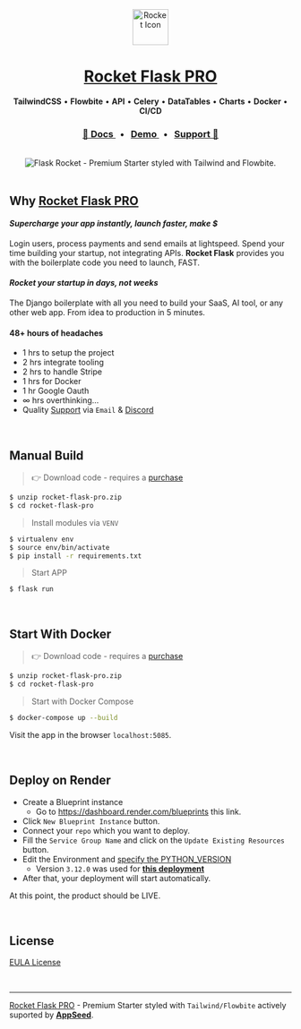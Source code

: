 <div align="center">
    <a href="https://appseed.us/product/rocket-pro/flask/">
        <img src="https://github-production-user-asset-6210df.s3.amazonaws.com/51070104/272178364-cbac6d97-b2dc-4d95-bab6-891f4ee7d84d.png" width="64" height="64" alt="Rocket Icon">
    </a>
    <h1>
        <a href="https://appseed.us/product/rocket-pro/flask/">
            Rocket Flask PRO
        </a>
    </h1>
    <p>
        <strong>TailwindCSS</strong> &bull; <strong>Flowbite</strong> &bull; <strong>API</strong> &bull; <strong>Celery</strong> &bull; <strong>DataTables</strong> &bull; <strong>Charts</strong> &bull; <strong>Docker</strong> &bull; <strong>CI/CD</strong>
    </p>  
    <h3>
        <a href="https://github.com/app-generator/rocket-flask-pro">
           📖 Docs
        </a>
        &nbsp; &bull; &nbsp;        
        <a href="https://rocket-flask-pro.onrender.com/">
            Demo
        </a>
        &nbsp; &bull; &nbsp; 
        <a href="https://appseed.us/support/">
            Support 🚀
        </a>
    </h3>      
</div>

<br />

<div align="center">
    <img src="https://github-production-user-asset-6210df.s3.amazonaws.com/51070104/272299949-6f4a8fd7-7cce-472a-9566-9519db338c7d.gif" alt="Flask Rocket - Premium Starter styled with Tailwind and Flowbite.">
</div>

<br />

## Why [Rocket Flask PRO](https://appseed.us/product/rocket-pro/flask/)

#### ***Supercharge your app instantly, launch faster, make $***

Login users, process payments and send emails at lightspeed. Spend your time building your startup, not integrating APIs. **Rocket Flask** provides you with the boilerplate code you need to launch, FAST. <br />

#### ***Rocket your startup in days, not weeks*** 

The Django boilerplate with all you need to build your SaaS, AI tool, or any other web app. From idea to production in 5 minutes.

#### **48+ hours of headaches**

 - 1 hrs to setup the project 
 - 2 hrs integrate tooling
 - 2 hrs to handle Stripe
 - 1 hrs for Docker
 - 1 hr Google Oauth
 - ∞ hrs overthinking...
 - Quality [Support](https://appseed.us/support/) via `Email` & [Discord](https://discord.gg/fZC6hup) 

<br />

## Manual Build 

> 👉 Download code - requires a [purchase](https://appseed.us/product/rocket-pro/flask/) 

```bash
$ unzip rocket-flask-pro.zip
$ cd rocket-flask-pro
```

> Install modules via `VENV`  

```bash
$ virtualenv env
$ source env/bin/activate
$ pip install -r requirements.txt
```

> Start APP

```
$ flask run 
```

<br />

## Start With Docker

> 👉 Download code - requires a [purchase](https://appseed.us/product/rocket-pro/flask/) 

```bash
$ unzip rocket-flask-pro.zip
$ cd rocket-flask-pro
```

> Start with Docker Compose

```bash
$ docker-compose up --build 
``` 

Visit the app in the browser `localhost:5085`.

<br />

## **Deploy on Render**

- Create a Blueprint instance
  - Go to https://dashboard.render.com/blueprints this link.
- Click `New Blueprint Instance` button.
- Connect your `repo` which you want to deploy.
- Fill the `Service Group Name` and click on the `Update Existing Resources` button.
- Edit the Environment and [specify the PYTHON_VERSION](https://render.com/docs/python-version)
  - Version `3.12.0` was used for **[this deployment](https://rocket-flask-pro.onrender.com/)**
- After that, your deployment will start automatically.

At this point, the product should be LIVE.

<br />

## License

[EULA License](https://github.com/app-generator/license-eula)

<br />

---
[Rocket Flask PRO](https://appseed.us/product/rocket-pro/flask/) - Premium Starter styled with `Tailwind/Flowbite` actively suported by **[AppSeed](https://appseed.us)**.
